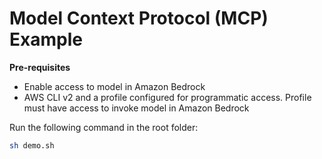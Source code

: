 # Model Context Protocol (MCP) Example

**Pre-requisites**
- Enable access to model in Amazon Bedrock
- AWS CLI v2 and a profile configured for programmatic access. Profile must have access to invoke model in Amazon Bedrock

Run the following command in the root folder:

```bash
sh demo.sh
```
